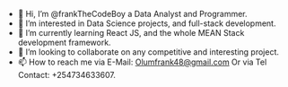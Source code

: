 - 👋 Hi, I’m @frankTheCodeBoy a Data Analyst and Programmer.
- 👀 I’m interested in Data Science projects, and full-stack development.
- 🌱 I’m currently learning React JS, and the whole MEAN Stack development framework.
- 💞️ I’m looking to collaborate on any competitive and interesting project.
- 📫 How to reach me via E-Mail: Olumfrank48@gmail.com
Or via Tel Contact: +254734633607.

<!---
frankTheCodeBoy/frankTheCodeBoy is a ✨ special ✨ repository because its `README.md` (this file) appears on your GitHub profile.
You can click the Preview link to take a look at your changes.
--->
